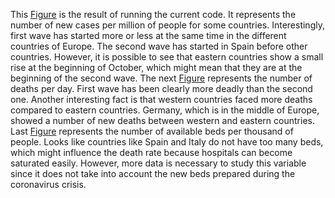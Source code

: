 This [Figure](https://github.com/agmarin87/agmarin-PythonProjects/blob/master/COVID%20project/Figure%20COVID%20cases.png) is the result of running the current code. It represents the number of new cases per million of people for some countries. Interestingly, first wave has started more or less at the same time in the different countries of Europe. The second wave has started in Spain before other countries. However, it is possible to see that eastern countries show a small rise at the beginning of October, which might mean that they are at the beginning of the second wave.
The next [Figure](https://github.com/agmarin87/agmarin-PythonProjects/blob/master/COVID%20project/Figure%20COVID%20new%20deaths.png) represents the number of deaths per day. First wave has been clearly more deadly than the second one. Another interesting fact is that western countries faced more deaths compared to eastern countries. Germany, which is in the middle of Europe, showed a number of new deaths between western and eastern countries.
Last [Figure](https://github.com/agmarin87/agmarin-PythonProjects/blob/master/COVID%20project/Figure%20COVID%20hospital%20beds.png) represents the number of available beds per thousand of people. Looks like countries like Spain and Italy do not have too many beds, which might influence the death rate because hospitals can become saturated easily. However, more data is necessary to study this variable since it does not take into account the new beds prepared during the coronavirus crisis.

